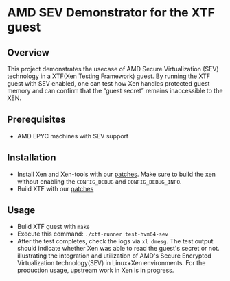 # AMD SEV Demonstrator for the XTF guest

## Overview

This project demonstrates the usecase of AMD Secure Virtualization (SEV) technology in a XTF(Xen Testing Framework) guest. By running the XTF guest with SEV enabled, one can test how Xen handles protected guest memory and can confirm that the “guest secret” remains inaccessible to the XEN.

## Prerequisites

- AMD EPYC machines with SEV support

## Installation
- Install Xen and Xen-tools with our [patches](https://github.com/xcp-ng/xen/commits/hyper_sev_4.19/). Make sure to build the xen without enabling the `CONFIG_DEBUG` and `CONFIG_DEBUG_INFO`.
- Build XTF with our [patches](https://github.com/xcp-ng/xtf/commits/hyper_sev_xtf/)

## Usage
- Build XTF guest with `make`
- Execute this command: `./xtf-runner test-hvm64-sev`
- After the test completes, check the logs via `xl dmesg`. The test output should indicate whether Xen was able to read the guest's secret or not. illustrating the integration and utilization of AMD's Secure Encrypted Virtualization technology(SEV) in Linux+Xen environments. For the production usage, upstream work in Xen is in progress.



